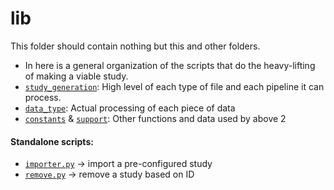 # lib
This folder should contain nothing but this and other folders.
- In here is a general organization of the scripts that do the heavy-lifting of making a viable study.
- [`study_generation`](study_generation/): High level of each type of file and each pipeline it can process.
- [`data_type`](data_type/): Actual processing of each piece of data
- [`constants`](constants/) & [`support`](support/): Other functions and data used by above 2

#### Standalone scripts:
* [`importer.py`](tools/importer.py) -> import a pre-configured study
* [`remove.py`](tools/remove.py) -> remove a study based on ID
